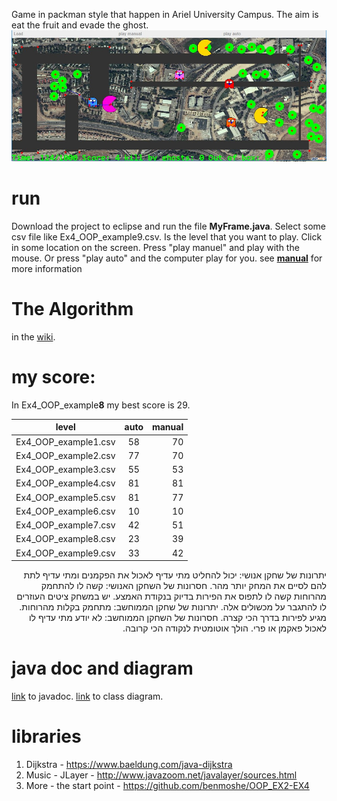 Game in packman style that happen in Ariel University Campus.
The aim is eat the fruit and evade the ghost.
![alt text](https://raw.githubusercontent.com/aviv1620/Ex4_OOP/master/doc/data/1.jpg "game image")
# run
Download the project to eclipse and run the file **MyFrame.java**.
Select some csv file like Ex4_OOP_example9.csv.
Is the level that you want to play.
Click in some location on the screen.
Press "play manuel" and play with the mouse.
Or press "play auto" and the computer play for you.
see **[manual](https://github.com/aviv1620/Ex4_OOP/wiki/Manual)** for more information
# The Algorithm
in the [wiki](https://github.com/aviv1620/Ex4_OOP/wiki/The-Algorithm).
# my score:
In Ex4_OOP_example**8** my best score is 29.

| level        | auto           | manual  |
| ------------- |:-------------:| -----:|
| Ex4_OOP_example1.csv      | 58| 70 |
| Ex4_OOP_example2.csv      | 77| 70 |
| Ex4_OOP_example3.csv      | 55| 53 |
| Ex4_OOP_example4.csv      | 81| 81 |
| Ex4_OOP_example5.csv      | 81| 77 |
| Ex4_OOP_example6.csv      | 10| 10 |
| Ex4_OOP_example7.csv      | 42| 51 |
| Ex4_OOP_example8.csv      | 23| 39 |
| Ex4_OOP_example9.csv      | 33| 42 |

<p dir='rtl' align='right'>
יתרונות של שחקן אנושי: יכול להחליט מתי עדיף לאכול את הפקמנים ומתי עדיף לתת להם לסיים את המחק יותר מהר.
חסרונות של השחקן האנושי: קשה לו להתחמק מהרוחות קשה לו לתפוס את הפירות בדיוק בנקודת האמצע. יש במשחק ציטים העוזרים לו להתגבר על מכשולים אלה.
יתרונות של שחקן הממוחשב: מתחמק בקלות מהרוחות. מגיע לפירות בדרך הכי קצרה.
חסרונות של השחקן הממוחשב: לא יודע מתי עדיף לו לאכול פאקמן או פרי. הולך אוטומטית לנקודה הכי קרובה.
</p>

# java doc and diagram
[link](https://github.com/aviv1620/Ex4_OOP/blob/master/doc/index.html) to javadoc. [link](https://raw.githubusercontent.com/aviv1620/Ex4_OOP/master/diagram/frame.gif) to class diagram.

# libraries

1. Dijkstra - https://www.baeldung.com/java-dijkstra
2. Music - JLayer - http://www.javazoom.net/javalayer/sources.html
3. More - the start point - https://github.com/benmoshe/OOP_EX2-EX4
